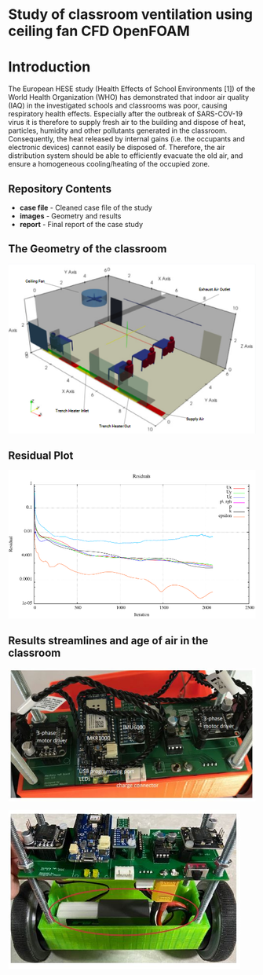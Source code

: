 # Study of classroom ventilation using ceiling fan CFD OpenFOAM

# Introduction
The European HESE study (Health Effects of School Environments [1]) of the World Health Organization (WHO) has demonstrated that indoor air quality (IAQ) in the investigated
schools and classrooms was poor, causing respiratory health effects. Especially after the outbreak of SARS-COV-19 virus it is therefore to supply fresh air to the building and dispose of heat, particles, humidity and other pollutants generated in the classroom. Consequently, the heat released by internal gains (i.e. the occupants and electronic devices) cannot easily be disposed of. Therefore, the air distribution system should be able to efficiently evacuate the old air, and ensure a homogeneous cooling/heating of the occupied zone. 

## Repository Contents
- **case file** - Cleaned case file of the study
- **images** - Geometry and results
- **report** - Final report of the case study

## The Geometry of the classroom
![](https://github.com/4rchB1sh0p/Classroom-Ventilation-CFD-OpenFOAM/blob/main/images/d2%20geom_2.PNG)

## Residual Plot
![](https://github.com/4rchB1sh0p/Classroom-Ventilation-CFD-OpenFOAM/blob/main/images/backup_residuals-plot.png)

## Results streamlines and age of air in the classroom
![](https://github.com/4rchB1sh0p/Two-Wheeled-Robot/blob/main/images/hardware.JPG)

![](https://github.com/4rchB1sh0p/Two-Wheeled-Robot/blob/main/images/hardware_2.JPG)
